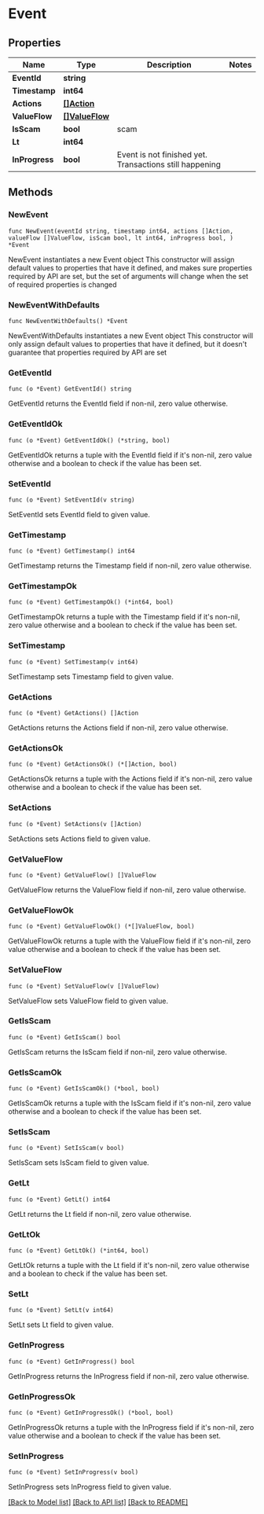 # Event

## Properties

Name | Type | Description | Notes
------------ | ------------- | ------------- | -------------
**EventId** | **string** |  | 
**Timestamp** | **int64** |  | 
**Actions** | [**[]Action**](Action.md) |  | 
**ValueFlow** | [**[]ValueFlow**](ValueFlow.md) |  | 
**IsScam** | **bool** | scam | 
**Lt** | **int64** |  | 
**InProgress** | **bool** | Event is not finished yet. Transactions still happening | 

## Methods

### NewEvent

`func NewEvent(eventId string, timestamp int64, actions []Action, valueFlow []ValueFlow, isScam bool, lt int64, inProgress bool, ) *Event`

NewEvent instantiates a new Event object
This constructor will assign default values to properties that have it defined,
and makes sure properties required by API are set, but the set of arguments
will change when the set of required properties is changed

### NewEventWithDefaults

`func NewEventWithDefaults() *Event`

NewEventWithDefaults instantiates a new Event object
This constructor will only assign default values to properties that have it defined,
but it doesn't guarantee that properties required by API are set

### GetEventId

`func (o *Event) GetEventId() string`

GetEventId returns the EventId field if non-nil, zero value otherwise.

### GetEventIdOk

`func (o *Event) GetEventIdOk() (*string, bool)`

GetEventIdOk returns a tuple with the EventId field if it's non-nil, zero value otherwise
and a boolean to check if the value has been set.

### SetEventId

`func (o *Event) SetEventId(v string)`

SetEventId sets EventId field to given value.


### GetTimestamp

`func (o *Event) GetTimestamp() int64`

GetTimestamp returns the Timestamp field if non-nil, zero value otherwise.

### GetTimestampOk

`func (o *Event) GetTimestampOk() (*int64, bool)`

GetTimestampOk returns a tuple with the Timestamp field if it's non-nil, zero value otherwise
and a boolean to check if the value has been set.

### SetTimestamp

`func (o *Event) SetTimestamp(v int64)`

SetTimestamp sets Timestamp field to given value.


### GetActions

`func (o *Event) GetActions() []Action`

GetActions returns the Actions field if non-nil, zero value otherwise.

### GetActionsOk

`func (o *Event) GetActionsOk() (*[]Action, bool)`

GetActionsOk returns a tuple with the Actions field if it's non-nil, zero value otherwise
and a boolean to check if the value has been set.

### SetActions

`func (o *Event) SetActions(v []Action)`

SetActions sets Actions field to given value.


### GetValueFlow

`func (o *Event) GetValueFlow() []ValueFlow`

GetValueFlow returns the ValueFlow field if non-nil, zero value otherwise.

### GetValueFlowOk

`func (o *Event) GetValueFlowOk() (*[]ValueFlow, bool)`

GetValueFlowOk returns a tuple with the ValueFlow field if it's non-nil, zero value otherwise
and a boolean to check if the value has been set.

### SetValueFlow

`func (o *Event) SetValueFlow(v []ValueFlow)`

SetValueFlow sets ValueFlow field to given value.


### GetIsScam

`func (o *Event) GetIsScam() bool`

GetIsScam returns the IsScam field if non-nil, zero value otherwise.

### GetIsScamOk

`func (o *Event) GetIsScamOk() (*bool, bool)`

GetIsScamOk returns a tuple with the IsScam field if it's non-nil, zero value otherwise
and a boolean to check if the value has been set.

### SetIsScam

`func (o *Event) SetIsScam(v bool)`

SetIsScam sets IsScam field to given value.


### GetLt

`func (o *Event) GetLt() int64`

GetLt returns the Lt field if non-nil, zero value otherwise.

### GetLtOk

`func (o *Event) GetLtOk() (*int64, bool)`

GetLtOk returns a tuple with the Lt field if it's non-nil, zero value otherwise
and a boolean to check if the value has been set.

### SetLt

`func (o *Event) SetLt(v int64)`

SetLt sets Lt field to given value.


### GetInProgress

`func (o *Event) GetInProgress() bool`

GetInProgress returns the InProgress field if non-nil, zero value otherwise.

### GetInProgressOk

`func (o *Event) GetInProgressOk() (*bool, bool)`

GetInProgressOk returns a tuple with the InProgress field if it's non-nil, zero value otherwise
and a boolean to check if the value has been set.

### SetInProgress

`func (o *Event) SetInProgress(v bool)`

SetInProgress sets InProgress field to given value.



[[Back to Model list]](../README.md#documentation-for-models) [[Back to API list]](../README.md#documentation-for-api-endpoints) [[Back to README]](../README.md)


